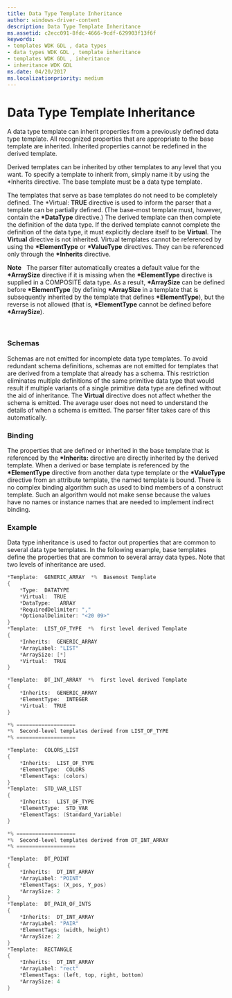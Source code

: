 ```yaml
---
title: Data Type Template Inheritance
author: windows-driver-content
description: Data Type Template Inheritance
ms.assetid: c2ecc091-8fdc-4666-9cdf-629903f13f6f
keywords:
- templates WDK GDL , data types
- data types WDK GDL , template inheritance
- templates WDK GDL , inheritance
- inheritance WDK GDL
ms.date: 04/20/2017
ms.localizationpriority: medium
---
```


# Data Type Template Inheritance


A data type template can inherit properties from a previously defined data type template. All recognized properties that are appropriate to the base template are inherited. Inherited properties cannot be redefined in the derived template.

Derived templates can be inherited by other templates to any level that you want. To specify a template to inherit from, simply name it by using the \*Inherits directive. The base template must be a data type template.

The templates that serve as base templates do not need to be completely defined. The \*Virtual: **TRUE** directive is used to inform the parser that a template can be partially defined. (The base-most template must, however, contain the **\*DataType** directive.) The derived template can then complete the definition of the data type. If the derived template cannot complete the definition of the data type, it must explicitly declare itself to be **Virtual**. The **Virtual** directive is not inherited. Virtual templates cannot be referenced by using the **\*ElementType** or **\*ValueType** directives. They can be referenced only through the **\*Inherits** directive.

**Note**   The parser filter automatically creates a default value for the **\*ArraySize** directive if it is missing when the **\*ElementType** directive is supplied in a COMPOSITE data type. As a result, **\*ArraySize** can be defined before **\*ElementType** (by defining **\*ArraySize** in a template that is subsequently inherited by the template that defines **\*ElementType**), but the reverse is not allowed (that is, **\*ElementType** cannot be defined before **\*ArraySize**).

 

### Schemas

Schemas are not emitted for incomplete data type templates. To avoid redundant schema definitions, schemas are not emitted for templates that are derived from a template that already has a schema. This restriction eliminates multiple definitions of the same primitive data type that would result if multiple variants of a single primitive data type are defined without the aid of inheritance. The **Virtual** directive does not affect whether the schema is emitted. The average user does not need to understand the details of when a schema is emitted. The parser filter takes care of this automatically.

### Binding

The properties that are defined or inherited in the base template that is referenced by the **\*Inherits:** directive are directly inherited by the derived template. When a derived or base template is referenced by the **\*ElementType** directive from another data type template or the **\*ValueType** directive from an attribute template, the named template is bound. There is no complex binding algorithm such as used to bind members of a construct template. Such an algorithm would not make sense because the values have no names or instance names that are needed to implement indirect binding.

### Example

Data type inheritance is used to factor out properties that are common to several data type templates. In the following example, base templates define the properties that are common to several array data types. Note that two levels of inheritance are used.

```cpp
*Template:  GENERIC_ARRAY  *%  Basemost Template
{
    *Type:  DATATYPE
    *Virtual:  TRUE
    *DataType:   ARRAY
    *RequiredDelimiter: ","
    *OptionalDelimiter: "<20 09>"
}
*Template:  LIST_OF_TYPE  *%  first level derived Template
{
    *Inherits:  GENERIC_ARRAY
    *ArrayLabel: "LIST"
    *ArraySize: [*]
    *Virtual:  TRUE
}

*Template:  DT_INT_ARRAY  *%  first level derived Template
{
    *Inherits:  GENERIC_ARRAY
    *ElementType:  INTEGER
    *Virtual:  TRUE
}

*% ===================
*%  Second-level templates derived from LIST_OF_TYPE
*% ===================

*Template:  COLORS_LIST  
{
    *Inherits:  LIST_OF_TYPE
    *ElementType:  COLORS
    *ElementTags: (colors)
}
*Template:  STD_VAR_LIST
{
    *Inherits:  LIST_OF_TYPE
    *ElementType:  STD_VAR
    *ElementTags: (Standard_Variable)
}

*% ===================
*%  Second-level templates derived from DT_INT_ARRAY
*% ===================

*Template:  DT_POINT
{
    *Inherits:  DT_INT_ARRAY
    *ArrayLabel: "POINT"          
    *ElementTags: (X_pos, Y_pos)
    *ArraySize: 2
}
*Template:  DT_PAIR_OF_INTS
{
    *Inherits:  DT_INT_ARRAY
    *ArrayLabel: "PAIR"
    *ElementTags: (width, height)
    *ArraySize: 2
}
*Template:  RECTANGLE
{
    *Inherits:  DT_INT_ARRAY
    *ArrayLabel: "rect"
    *ElementTags: (left, top, right, bottom)
    *ArraySize: 4
}
```

 

 




